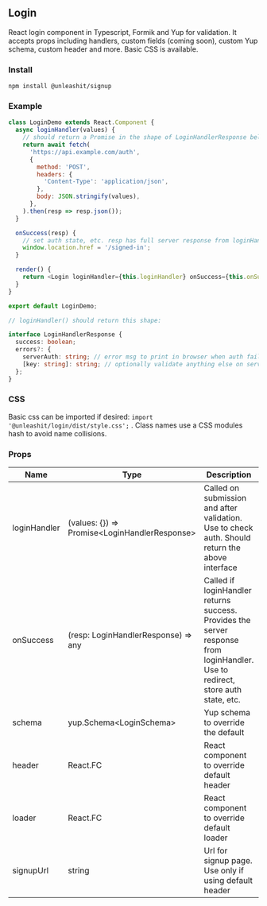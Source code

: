 ## Login

React login component in Typescript, Formik and Yup for validation. It accepts props including handlers, custom fields (coming soon), custom Yup schema, custom header and more. Basic CSS is available.

### Install
```
npm install @unleashit/signup
```

### Example

```javascript
class LoginDemo extends React.Component {
  async loginHandler(values) {
    // should return a Promise in the shape of LoginHandlerResponse below
    return await fetch(
      'https://api.example.com/auth',
      {
        method: 'POST',
        headers: {
          'Content-Type': 'application/json',
        },
        body: JSON.stringify(values),
      },
    ).then(resp => resp.json());
  }

  onSuccess(resp) {
    // set auth state, etc. resp has full server response from loginHandler().
    window.location.href = '/signed-in';
  }

  render() {
    return <Login loginHandler={this.loginHandler} onSuccess={this.onSuccess} />;
  }
}

export default LoginDemo;

```

```typescript
// loginHandler() should return this shape:

interface LoginHandlerResponse {
  success: boolean;
  errors?: {
    serverAuth: string; // error msg to print in browser when auth fails
    [key: string]: string; // optionally validate anything else on server
  };
}

```
### CSS
Basic css can be imported if desired: `import '@unleashit/login/dist/style.css';` . Class names use a CSS modules hash to avoid name collisions.

### Props

| Name      | Type |  Description | default |
| ----------- | ----------- | ---------| ------- |
| loginHandler      | (values: {}) => Promise\<LoginHandlerResponse>       | Called on submission and after validation. Use to check auth. Should return the above interface | required |
| onSuccess      | (resp: LoginHandlerResponse) => any       | Called if loginHandler returns success. Provides the server response from loginHandler. Use to redirect, store auth state, etc. | required |
| schema      | yup.Schema\<LoginSchema>     | Yup schema to override the default | standard validation |
| header      | React.FC     | React component to override default header | basic header |
| loader      | React.FC     | React component to override default loader | Logging in... |
| signupUrl      | string     | Url for signup page. Use only if using default header | /signup |

